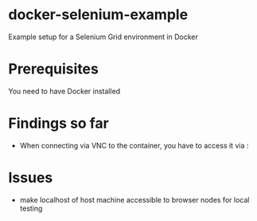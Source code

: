 # docker-selenium-example
Example setup for a Selenium Grid environment in Docker

# Prerequisites
You need to have Docker installed

# Findings so far
- When connecting via VNC to the container, you have to access it via <hubadress>:<vnccontainerport>
  
 # Issues
 - make localhost of host machine accessible to browser nodes for local testing
